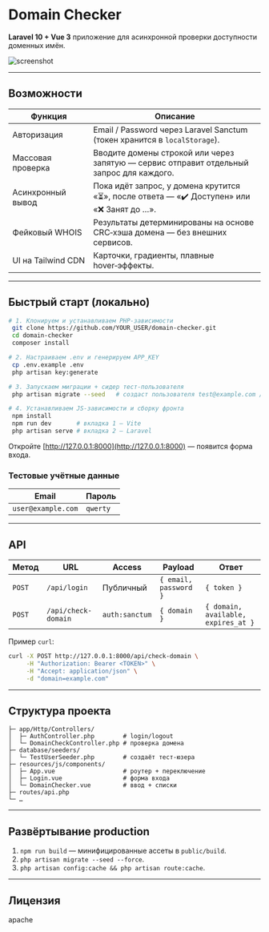 # Domain Checker

**Laravel 10 + Vue 3** приложение для асинхронной проверки доступности доменных имён.

![screenshot](public/screenshot.png)

---

## Возможности

| Функция            | Описание                                                                                  |
| ------------------ | ----------------------------------------------------------------------------------------- |
| Авторизация        | Email / Password через Laravel Sanctum (токен хранится в `localStorage`).                 |
| Массовая проверка  | Вводите домены строкой или через запятую — сервис отправит отдельный запрос для каждого.  |
| Асинхронный вывод  | Пока идёт запрос, у домена крутится «⏳», после ответа — «✔️ Доступен» или «❌ Занят до …». |
| Фейковый WHOIS     | Результаты детерминированы на основе CRC‑хэша домена — без внешних сервисов.              |
| UI на Tailwind CDN | Карточки, градиенты, плавные hover‑эффекты.                                               |

---

## Быстрый старт (локально)

```bash
# 1. Клонируем и устанавливаем PHP‑зависимости
 git clone https://github.com/YOUR_USER/domain-checker.git
 cd domain-checker
 composer install

# 2. Настраиваем .env и генерируем APP_KEY
 cp .env.example .env
 php artisan key:generate

# 3. Запускаем миграции + сидер тест‑пользователя
 php artisan migrate --seed   # создаст пользователя test@example.com / secret123

# 4. Устанавливаем JS-зависимости и сборку фронта
 npm install
 npm run dev       # вкладка 1 – Vite
 php artisan serve # вкладка 2 – Laravel
```

Откройте [http://127.0.0.1:8000](http://127.0.0.1:8000) — появится форма входа.

### Тестовые учётные данные

| Email              | Пароль   |
|--------------------|----------|
| `user@example.com` | `qwerty` |

---

## API

| Метод  | URL                 | Access         | Payload               | Ответ                               |
| ------ | ------------------- | -------------- | --------------------- | ----------------------------------- |
| `POST` | `/api/login`        | Публичный      | `{ email, password }` | `{ token }`                         |
| `POST` | `/api/check-domain` | `auth:sanctum` | `{ domain }`          | `{ domain, available, expires_at }` |

Пример `curl`:

```bash
curl -X POST http://127.0.0.1:8000/api/check-domain \
     -H "Authorization: Bearer <TOKEN>" \
     -H "Accept: application/json" \
     -d "domain=example.com"
```

---

## Структура проекта

```
├─ app/Http/Controllers/
│  ├─ AuthController.php        # login/logout
│  └─ DomainCheckController.php # проверка домена
├─ database/seeders/
│  └─ TestUserSeeder.php        # создаёт тест‑юзера
├─ resources/js/components/
│  ├─ App.vue                   # роутер + переключение
│  ├─ Login.vue                 # форма входа
│  └─ DomainChecker.vue         # ввод + списки
├─ routes/api.php
└─ …
```

---

## Развёртывание production

1. `npm run build` — минифицированные ассеты в `public/build`.
2. `php artisan migrate --seed --force`.
3. `php artisan config:cache && php artisan route:cache`.

---

## Лицензия

apache
